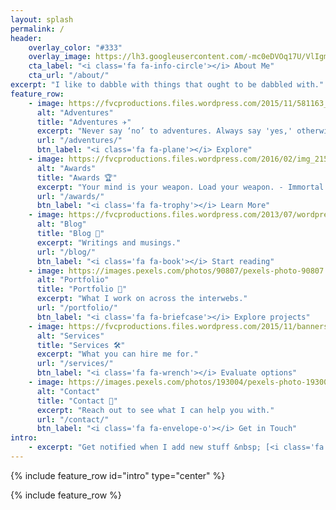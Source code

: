 ```yaml
---
layout: splash
permalink: /
header:
    overlay_color: "#333"
    overlay_image: https://lh3.googleusercontent.com/-mc0eDVOq17U/VlIgm2EBNTI/AAAAAAAAbpg/QTKlnTuljTI0zcwYhUI1AWF-OHpbPb5pgCL0B/s1000-fcrop64=1,00000000ffffffff/E1E61AAF-C35C-48C2-80FF-156BB3AAED9B.JPG
    cta_label: "<i class='fa fa-info-circle'></i> About Me"
    cta_url: "/about/"
excerpt: "I like to dabble with things that ought to be dabbled with."
feature_row:
    - image: https://fvcproductions.files.wordpress.com/2015/11/581163_207413282713894_160438369_n.jpg
      alt: "Adventures"
      title: "Adventures ✈"
      excerpt: "Never say ‘no’ to adventures. Always say 'yes,' otherwise, you’ll lead a very dull life."
      url: "/adventures/"
      btn_label: "<i class='fa fa-plane'></i> Explore"
    - image: https://fvcproductions.files.wordpress.com/2016/02/img_2159.jpg
      alt: "Awards"
      title: "Awards 🏆"
      excerpt: "Your mind is your weapon. Load your weapon. - Immortal Technique"
      url: "/awards/"
      btn_label: "<i class='fa fa-trophy'></i> Learn More"
    - image: https://fvcproductions.files.wordpress.com/2013/07/wordpress-black1.png
      alt: "Blog"
      title: "Blog 📝"
      excerpt: "Writings and musings."
      url: "/blog/"
      btn_label: "<i class='fa fa-book'></i> Start reading"
    - image: https://images.pexels.com/photos/90807/pexels-photo-90807.jpeg
      alt: "Portfolio"
      title: "Portfolio 💼"
      excerpt: "What I work on across the interwebs."
      url: "/portfolio/"
      btn_label: "<i class='fa fa-briefcase'></i> Explore projects"
    - image: https://fvcproductions.files.wordpress.com/2015/11/banners_new-001.jpeg
      alt: "Services"
      title: "Services 🛠"
      excerpt: "What you can hire me for."
      url: "/services/"
      btn_label: "<i class='fa fa-wrench'></i> Evaluate options"
    - image: https://images.pexels.com/photos/193004/pexels-photo-193004.jpeg
      alt: "Contact"
      title: "Contact 📨"
      excerpt: "Reach out to see what I can help you with."
      url: "/contact/"
      btn_label: "<i class='fa fa-envelope-o'></i> Get in Touch"
intro:
    - excerpt: "Get notified when I add new stuff &nbsp; [<i class='fa fa-twitter'></i> @fvcproductions](https://twitter.com/fvcproductions){: .btn .btn--twitter}"
---
```


{% include feature_row id="intro" type="center" %}

{% include feature_row %}